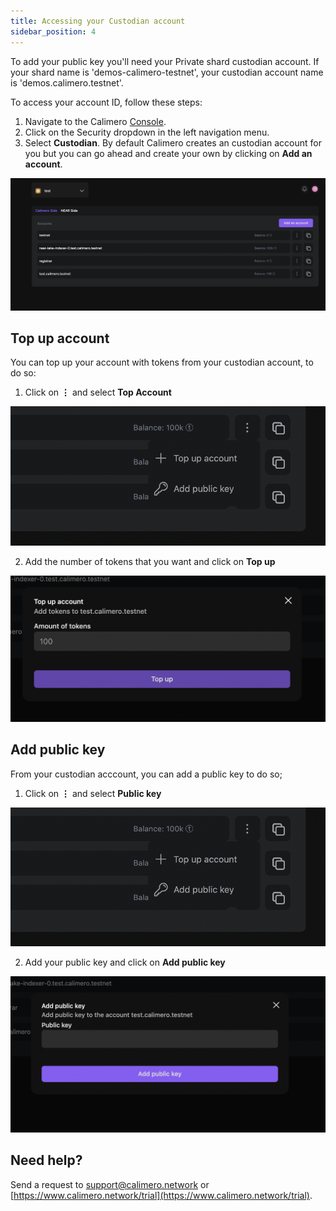 ```yaml
---
title: Accessing your Custodian account
sidebar_position: 4
---
```

 
To add your public key you'll need your Private shard custodian account.  If your shard name is 'demos-calimero-testnet', your custodian account name is 'demos.calimero.testnet'.

To access your account ID, follow these steps:

1. Navigate to the Calimero [Console](https://app.calimero.network/dashboard).
2. Click on the Security dropdown in the left navigation menu.
3. Select **Custodian**.
By default Calimero creates an custodian account for you but you can go ahead and create your own by clicking on **Add an account**.

![](../../static/img/access_account.png)

## Top up account
You can top up your account with tokens from your custodian account, to do so:

1. Click on  **⋮** and select **Top Account**

![](../../static/img/top_account.png)

2. Add the number of tokens that you want and click on **Top up**

![](../../static/img/token_number.png)


## Add public key

From your custodian acccount, you can add a public key to do so;

1. Click on  **⋮** and select **Public key**

![](../../static/img/top_account.png)

2. Add your public key and click on **Add public key**

![](../../static/img/public_key.png)


## Need help?
Send a request to [support@calimero.network](mailto:support@calimero.network) or [https://www.calimero.network/trial](https://www.calimero.network/trial).


